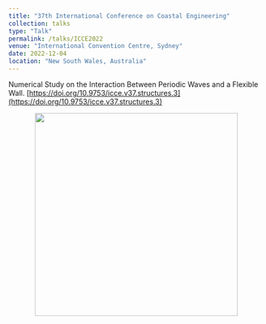 ```yaml
---
title: "37th International Conference on Coastal Engineering"
collection: talks
type: "Talk"
permalink: /talks/ICCE2022
venue: "International Convention Centre, Sydney"
date: 2022-12-04
location: "New South Wales, Australia"
---
```


Numerical Study on the Interaction Between Periodic Waves and a Flexible Wall.
[https://doi.org/10.9753/icce.v37.structures.3](https://doi.org/10.9753/icce.v37.structures.3)

<div align=center><img src="http://huzhengyu.github.io/images/ICCE2022.jpg" width = 400></div>